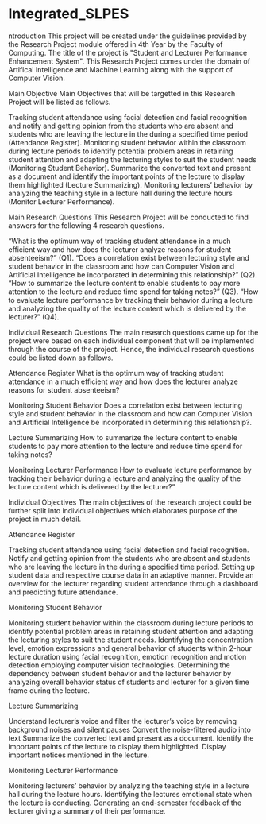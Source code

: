 # Integrated_SLPES

ntroduction
This project will be created under the guidelines provided by the Research Project module offered in 4th Year by the Faculty of Computing. The title of the project is "Student and Lecturer Performance Enhancement System". This Research Project comes under the domain of Artifical Intelligence and Machine Learning along with the support of Computer Vision.

Main Objective
Main Objectives that will be targetted in this Research Project will be listed as follows.

Tracking student attendance using facial detection and facial recognition and notify and getting opinion from the students who are absent and students who are leaving the lecture in the during a specified time period (Attendance Register).
Monitoring student behavior within the classroom during lecture periods to identify potential problem areas in retaining student attention and adapting the lecturing styles to suit the student needs (Monitoring Student Behavior).
Summarize the converted text and present as a document and identify the important points of the lecture to display them highlighted (Lecture Summarizing).
Monitoring lecturers’ behavior by analyzing the teaching style in a lecture hall during the lecture hours (Monitor Lecturer Performance).


Main Research Questions
This Research Project will be conducted to find answers for the following 4 research questions.

“What is the optimum way of tracking student attendance in a much efficient way and how does the lecturer analyze reasons for student absenteeism?” (Q1).
“Does a correlation exist between lecturing style and student behavior in the classroom and how can Computer Vision and Artificial Intelligence be incorporated in determining this relationship?” (Q2).
“How to summarize the lecture content to enable students to pay more attention to the lecture and reduce time spend for taking notes?” (Q3).
“How to evaluate lecture performance by tracking their behavior during a lecture and analyzing the quality of the lecture content which is delivered by the lecturer?” (Q4).


Individual Research Questions
The main research questions came up for the project were based on each individual component that will be implemented through the course of the project. Hence, the individual research questions could be listed down as follows.

Attendance Register
What is the optimum way of tracking student attendance in a much efficient way and how does the lecturer analyze reasons for student absenteeism?

Monitoring Student Behavior
Does a correlation exist between lecturing style and student behavior in the classroom and how can Computer Vision and Artificial Intelligence be incorporated in determining this relationship?.

Lecture Summarizing
How to summarize the lecture content to enable students to pay more attention to the lecture and reduce time spend for taking notes?

Monitoring Lecturer Performance
How to evaluate lecture performance by tracking their behavior during a lecture and analyzing the quality of the lecture content which is delivered by the lecturer?”

Individual Objectives
The main objectives of the research project could be further split into individual objectives which elaborates purpose of the project in much detail.

Attendance Register

Tracking student attendance using facial detection and facial recognition.
Notify and getting opinion from the students who are absent and students who are leaving the lecture in the during a specified time period.
Setting up student data and respective course data in an adaptive manner.
Provide an overview for the lecturer regarding student attendance through a dashboard and predicting future attendance.


Monitoring Student Behavior

Monitoring student behavior within the classroom during lecture periods to identify potential problem areas in retaining student attention and adapting the lecturing styles to suit the student needs.
Identifying the concentration level, emotion expressions and general behavior of students within 2-hour lecture duration using facial recognition, emotion recognition and motion detection employing computer vision technologies.
Determining the dependency between student behavior and the lecturer behavior by analyzing overall behavior status of students and lecturer for a given time frame during the lecture.


Lecture Summarizing

Understand lecturer’s voice and filter the lecturer’s voice by removing background noises and silent pauses
Convert the noise-filtered audio into text
Summarize the converted text and present as a document.
Identify the important points of the lecture to display them highlighted.
Display important notices mentioned in the lecture.


Monitoring Lecturer Performance

Monitoring lecturers’ behavior by analyzing the teaching style in a lecture hall during the lecture hours.
Identifying the lectures emotional state when the lecture is conducting.
Generating an end-semester feedback of the lecturer giving a summary of their performance.